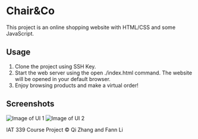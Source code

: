 # Chair&Co
This project is an online shopping website with HTML/CSS and some JavaScript.

## Usage
1. Clone the project using SSH Key.
2. Start the web server using the open ./index.html command. The website will be opened in your default browser.
3. Enjoy browsing products and make a virtual order!

## Screenshots
![Image of UI 1](https://github.com/kikikkkkz/ChairCo/blob/master/docs/product1.png)
![Image of UI 2](https://github.com/kikikkkkz/ChairCo/blob/master/docs/product2.png)

IAT 339 Course Project © Qi Zhang and Fann Li

